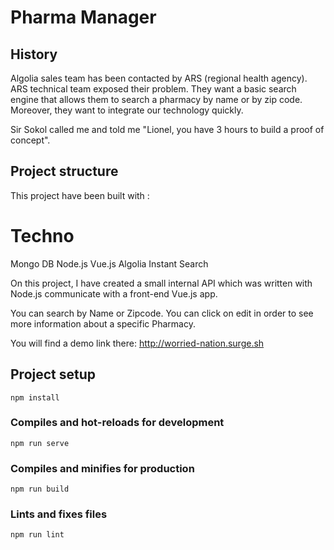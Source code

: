 # Pharma Manager
## History
Algolia sales team has been contacted by ARS (regional health agency). ARS technical team exposed their problem. They want a basic search engine that allows them to search a pharmacy by name or by zip code. Moreover, they want to integrate our technology quickly.

Sir Sokol called me and told me "Lionel, you have 3 hours to build a proof of concept".

## Project structure
This project have been built with :

# Techno
Mongo DB
Node.js
Vue.js
Algolia Instant Search

On this project, I have created a small internal API which was written with Node.js  communicate with a front-end Vue.js app.  

You can search by Name or Zipcode. You can click on edit in order to see more information about a specific Pharmacy.

You will find a demo link there: http://worried-nation.surge.sh

## Project setup
```
npm install
```

### Compiles and hot-reloads for development
```
npm run serve
```

### Compiles and minifies for production
```
npm run build
```

### Lints and fixes files
```
npm run lint
```
